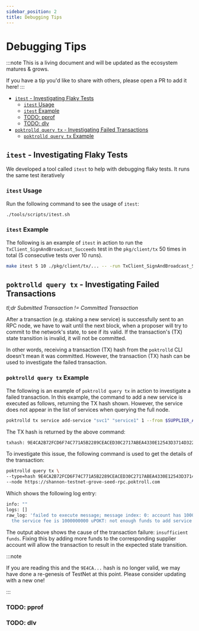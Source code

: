 ```yaml
---
sidebar_position: 2
title: Debugging Tips
---
```


# Debugging Tips <!-- omit in toc -->

:::note
This is a living document and will be updated as the ecosystem matures & grows.

If you have a tip you'd like to share with others, please open a PR to add it here!
:::

- [`itest` - Investigating Flaky Tests](#itest---investigating-flaky-tests)
  - [`itest` Usage](#itest-usage)
  - [`itest` Example](#itest-example)
  - [TODO: pprof](#todo-pprof)
  - [TODO: dlv](#todo-dlv)
- [`poktrolld query tx` - Investigating Failed Transactions](#poktrolld-query-tx---investigating-failed-transactions)
  - [`poktrolld query tx` Example](#poktrolld-query-tx-example)
   
## `itest` - Investigating Flaky Tests

We developed a tool called `itest` to help with debugging flaky tests. It runs
the same test iteratively

### `itest` Usage

Run the following command to see the usage of `itest`:

```bash
./tools/scripts/itest.sh
```

### `itest` Example

The following is an example of `itest` in action to run the `TxClient_SignAndBroadcast_Succeeds`
test in the `pkg/client/tx` 50 times in total (5 consecutive tests over 10 runs).

```bash
make itest 5 10 ./pkg/client/tx/... -- -run TxClient_SignAndBroadcast_Succeeds
```

## `poktrolld query tx` - Investigating Failed Transactions

_tl;dr Submitted Transaction != Committed Transaction_ 

After a transaction (e.g. staking a new service) is successfully sent to an RPC node, we have to wait
until the next block, when a proposer will try to commit to the network's state, to see if its valid.
If the transaction's (TX) state transition is invalid, it will not be committed. 

In other words, receiving a transaction (TX) hash from the `poktrolld` CLI doesn't mean it was committed.
However, the transaction (TX) hash can be used to investigate the failed transaction.

### `poktrolld query tx` Example

The following is an example of `poktrolld query tx` in action to investigate a failed transaction.
In this example, the command to add a new service is executed as follows, returning the TX hash shown.
However, the service does not appear in the list of services when querying the full node.

```bash
poktrolld tx service add-service "svc1" "service1" 1 --from $SUPPLIER_ADDRESS --chain-id=poktroll
```

The TX hash is returned by the above command:

```bash
txhash: 9E4CA2B72FCD6F74C771A5B2289CEACED30C2717ABEA4330E12543D3714D322B
```

To investigate this issue, the following command is used to get the details of the transaction:

```bash
poktrolld query tx \
--type=hash 9E4CA2B72FCD6F74C771A5B2289CEACED30C2717ABEA4330E12543D3714D322B \
--node https://shannon-testnet-grove-seed-rpc.poktroll.com
```

Which shows the following log entry:

```bash
info: ""
logs: []
raw_log: 'failed to execute message; message index: 0: account has 100000 uPOKT, but
  the service fee is 1000000000 uPOKT: not enough funds to add service'
```

The output above shows the cause of the transaction failure: `insufficient funds`. Fixing this by adding
more funds to the corresponding supplier account will allow the transaction to result in the expected
state transition.

:::note

If you are reading this and the `9E4CA...` hash is no longer valid, we may have done a re-genesis of 
TestNet at this point. Please consider updating with a new one!

:::

### TODO: pprof

### TODO: dlv
